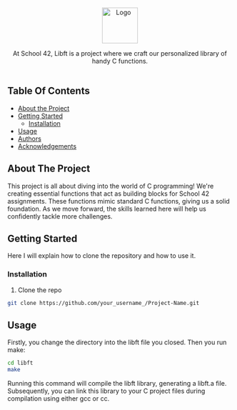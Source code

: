 <br/>
<p align="center">
  <a href="https://github.com/Mr-Don-Leo/42-libft">
    <img src="https://gitlab.com/uploads/-/system/project/avatar/10815567/libft.png" alt="Logo" width="80" height="80">
  </a>

  <p align="center">
    At School 42, Libft is a project where we craft our personalized library of handy C functions.
    <br/>
    <br/>
  </p>
</p>

## Table Of Contents

* [About the Project](#about-the-project)
* [Getting Started](#getting-started)
  * [Installation](#installation)
* [Usage](#usage)
* [Authors](#authors)
* [Acknowledgements](#acknowledgements)

## About The Project

This project is all about diving into the world of C programming! We're creating essential functions that act as building blocks for School 42 assignments. These functions mimic standard C functions, giving us a solid foundation. As we move forward, the skills learned here will help us confidently tackle more challenges.

## Getting Started

Here I will explain how to clone the repository and how to use it.

### Installation

1. Clone the repo

```sh
git clone https://github.com/your_username_/Project-Name.git
```

## Usage

Firstly, you change the directory into the libft file you closed. Then you run make: 
```sh
cd libft
make
```
Running this command will compile the libft library, generating a libft.a file. Subsequently, you can link this library to your C project files during compilation using either gcc or cc.

